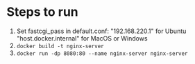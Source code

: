 # Steps to run
1) Set fastcgi_pass in default.conf: "192.168.220.1" for Ubuntu "host.docker.internal" for MacOS or Windows
2) `docker build -t nginx-server`
3) `docker run -dp 8080:80 --name nginx-server nginx-server`
